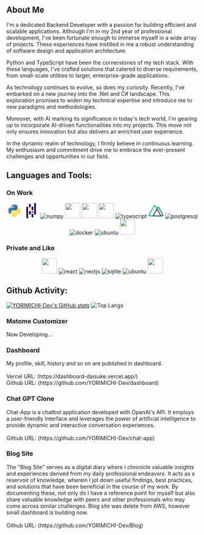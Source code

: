 <h2 align="left">About Me</h2>
<p align="left">
I'm a dedicated Backend Developer with a passion for building efficient and scalable applications. Although I'm in my 2nd year of professional development, I've been fortunate enough to immerse myself in a wide array of projects. These experiences have instilled in me a robust understanding of software design and application architecture.
</p>

<p align="left">
Python and TypeScript have been the cornerstones of my tech stack. With these languages, I've crafted solutions that catered to diverse requirements, from small-scale utilities to larger, enterprise-grade applications.
</p>

<p align="left">
As technology continues to evolve, so does my curiosity. Recently, I've embarked on a new journey into the .Net and C# landscape. This exploration promises to widen my technical expertise and introduce me to new paradigms and methodologies.
</p>

<p align="left">
Moreover, with AI marking its significance in today's tech world, I'm gearing up to incorporate AI-driven functionalities into my projects. This move not only ensures innovation but also delivers an enriched user experience.
</p>

<p align="left">
In the dynamic realm of technology, I firmly believe in continuous learning. My enthusiasm and commitment drive me to embrace the ever-present challenges and opportunities in our field.
</p>

<h2 align="left">Languages and Tools:</h2>
<h3 align="left">On Work</h3>
<p align="center"> 
<img src="https://raw.githubusercontent.com/devicons/devicon/master/icons/python/python-original.svg" alt="python" width="40" height="40"/>
<img src="https://raw.githubusercontent.com/devicons/devicon/2ae2a900d2f041da66e950e4d48052658d850630/icons/pandas/pandas-original.svg" alt="pandas" width="40" height="40"/>
<img src="https://cdn.jsdelivr.net/gh/devicons/devicon/icons/numpy/numpy-original.svg" alt="numpy" width="40" height="40" />
<img src="https://cdn.jsdelivr.net/gh/devicons/devicon/icons/fastapi/fastapi-original.svg"  width="40" height="40" />

<img src="https://cdn.jsdelivr.net/gh/devicons/devicon/icons/csharp/csharp-original.svg" width="40" height="40" /> 
<img src="https://cdn.jsdelivr.net/gh/devicons/devicon/icons/dotnetcore/dotnetcore-original.svg" width="40" height="40" /> 

<img src="https://cdn.jsdelivr.net/gh/devicons/devicon/icons/typescript/typescript-original.svg" alt="typescript" width="40" height="40" />
<img src="https://github.com/devicons/devicon/blob/v2.15.1/icons/nuxtjs/nuxtjs-original.svg" alt="typescript" width="40" height="40" />
<img src="https://cdn.jsdelivr.net/gh/devicons/devicon/icons/postgresql/postgresql-original.svg" alt="postgresql" width="40" height="40" />
<img src="https://cdn.jsdelivr.net/gh/devicons/devicon/icons/docker/docker-original.svg" alt="docker" width="40" height="40" />
<img src="https://cdn.jsdelivr.net/gh/devicons/devicon/icons/ubuntu/ubuntu-plain.svg" alt="ubuntu" width="40" height="40"/>
<img src="https://cdn.jsdelivr.net/gh/devicons/devicon/icons/vscode/vscode-original.svg" width="40" height="40" />
</p>
<h3 align="left">Private and Like</h3>
<p align="center"> 
<img src="https://cdn.jsdelivr.net/gh/devicons/devicon/icons/fastapi/fastapi-original.svg"  width="40" height="40" />
<img src="https://cdn.jsdelivr.net/gh/devicons/devicon/icons/react/react-original.svg" alt="react" width="40" height="40" />
<img src="https://cdn.jsdelivr.net/gh/devicons/devicon/icons/nextjs/nextjs-original.svg" alt="nextjs" width="40" height="40" />
<img src="https://cdn.jsdelivr.net/gh/devicons/devicon/icons/sqlite/sqlite-original.svg" alt="sqlite" width="40" height="40"/>
<img src="https://cdn.jsdelivr.net/gh/devicons/devicon/icons/ubuntu/ubuntu-plain.svg" alt="ubuntu" width="40" height="40"/>
<img src="https://cdn.jsdelivr.net/gh/devicons/devicon/icons/vscode/vscode-original.svg" width="40" height="40" />
</p>
<h2 align="left">Github Activity:</h2>

[![YORIMICHI-Dev's GitHub stats](https://github-readme-stats.vercel.app/api?username=YORIMICHI-dev)](https://github.com/anuraghazra/github-readme-stats)
![Top Langs](https://github-readme-stats.vercel.app/api/top-langs/?username=YORIMICHI-dev&layout=compact)

<h3 align="left">Matome Customizer</h3>
<p align="left">
Now Developing...

</p>
<h3 align="left">Dashboard</h3>
<p align="left">
My profile, skill, history and so on are published in dashboard.<br><br>
Vercel URL: (https://dashboard-daisuke.vercel.app/)<br>
Github URL: (https://github.com/YORIMICHI-Dev/dashboard)
</p>
<h3 align="left">Chat GPT Clone</h3>
<p align="left">
Chat-App is a chatbot application developed with OpenAI's API. It employs a user-friendly interface and leverages the power of artificial intelligence to provide dynamic and interactive conversation experiences. <br><br>
Github URL: (https://github.com/YORIMICHI-Dev/chat-app)
</p>
<h3 align="left">Blog Site</h3>
<p align="left">
  The "Blog Site" serves as a digital diary where I chronicle valuable insights and experiences derived from my daily professional endeavors. It acts as a reservoir of knowledge, wherein I jot down useful findings, best practices, and solutions that have been beneficial in the course of my work. By documenting these, not only do I have a reference point for myself but also share valuable knowledge with peers and other professionals who may come across similar challenges.
  Blog site was delete from AWS, however small dashboard is building now.
<br><br>
Github URL: (https://github.com/YORIMICHI-Dev/Blog)
</p>

